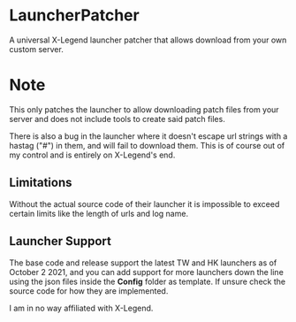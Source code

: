 # LauncherPatcher
 A universal X-Legend launcher patcher that allows download from your own custom server.

# Note
This only patches the launcher to allow downloading patch files from your server and does not include tools to create said patch files.

There is also a bug in the launcher where it doesn't escape url strings with a hastag ("#") in them, and will fail to download them. This is of course out of my control and is entirely on X-Legend's end.

## Limitations
Without the actual source code of their launcher it is impossible to exceed certain limits like the length of urls and log name.

## Launcher Support
The base code and release support the latest TW and HK launchers as of October 2 2021, and you can add support for more launchers down the line using the json files inside the **Config** folder as template. If unsure check the source code for how they are implemented.

I am in no way affiliated with X-Legend.
